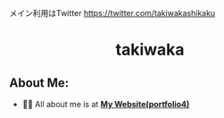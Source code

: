 
メイン利用はTwitter
https://twitter.com/takiwakashikaku


<h1 align="center">takiwaka</h1>

<!-- 
<div align="center">
  <img src ="./banner.png" />
</div> -->

## About Me:

- 🙋‍♂️ All about me is at **[My Website(portfolio4)](https://takiwaka.sakura.ne.jp/)**

